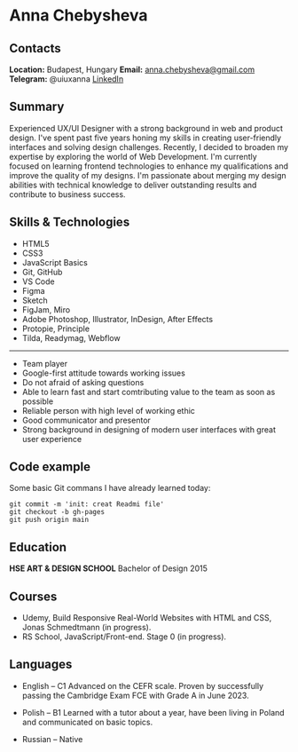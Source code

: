 # Anna Chebysheva

## Contacts

**Location:** Budapest, Hungary
**Email:** anna.chebysheva@gmail.com
**Telegram:** @uiuxanna
[LinkedIn](https://www.linkedin.com/in/annachebysheva/)

## Summary

Experienced UX/UI Designer with a strong background in web and product design. I've spent past five years honing my skills in creating user-friendly interfaces and solving design challenges. Recently, I decided to broaden my expertise by exploring the world of Web Development. I'm currently focused on learning frontend technologies to enhance my qualifications and improve the quality of my designs. I'm passionate about merging my design abilities with technical knowledge to deliver outstanding results and contribute to business success.

## Skills & Technologies

- HTML5
- CSS3
- JavaScript Basics
- Git, GitHub
- VS Code
- Figma
- Sketch
- FigJam, Miro
- Adobe Photoshop, Illustrator, InDesign, After Effects
- Protopie, Principle
- Tilda, Readymag, Webflow

---

- Team player
- Google-first attitude towards working issues
- Do not afraid of asking questions
- Able to learn fast and start comtributing value to the team as soon as possible
- Reliable person with high level of working ethic
- Good communicator and presentor
- Strong background in designing of modern user interfaces with great user experience

## Code example

Some basic Git commans I have already learned today:

```
git commit -m 'init: creat Readmi file'
git checkout -b gh-pages
git push origin main
```

## Education

**HSE ART & DESIGN SCHOOL**
Bachelor of Design
2015

## Courses

- Udemy, Build Responsive Real-World Websites with HTML and CSS, Jonas Schmedtmann (in progress).
- RS School, JavaScript/Front-end. Stage 0 (in progress).

## Languages

- English – C1 Advanced on the CEFR scale.
  Proven by successfully passing the Cambridge Exam FCE with Grade A in June 2023.

- Polish – B1
  Learned with a tutor about a year, have been living in Poland and communicated on basic topics.

- Russian – Native
